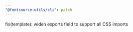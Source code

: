 ```yaml
---
"@fontsource-utils/cli": patch
---
```


fix(template): widen exports field to support all CSS imports
